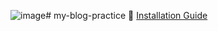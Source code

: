 ![image](https://github.com/user-attachments/assets/348f1f23-c05b-40ba-8d3e-813009e51239)# my-blog-practice
📘 [Installation Guide](https://github.com/VenkataSarma/my-blog-practice/wiki/Installation)

